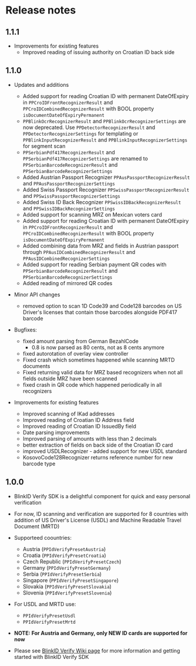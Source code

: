 # Release notes

## 1.1.1

- Improvements for existing features
    - Improved reading of issuing authority on Croatian ID back side

## 1.1.0

- Updates and additions
    - Added support for reading Croatian ID with permanent DateOfExpiry in `PPCroIDFrontRecognizerResult` and `PPCroIDCombinedRecognizerResult` with BOOL property `isDocumentDateOfExpiryPermanent`
    - `PPBlinkOcrRecognizerResult` and `PPBlinkOcrRecognizerSettings` are now deprecated. Use `PPDetectorRecognizerResult` and `PPDetectorRecognizerSettings` for templating or `PPBlinkInputRecognizerResult` and `PPBlinkInputRecognizerSettings` for segment scan
    - `PPSerbianPdf417RecognizerResult` and `PPSerbianPdf417RecognizerSettings` are renamed to `PPSerbianBarcodeRecognizerResult` and `PPSerbianBarcodeRecognizerSettings`
    - Added Austrian Passport Recognizer `PPAusPassportRecognizerResult` and `PPAusPassportRecognizerSettings`
    - Added Swiss Passport Recognizer `PPSwissPassportRecognizerResult` and `PPSwissPassportRecognizerSettings`
    - Added Swiss ID Back Recognizer `PPSwissIDBackRecognizerResult` and `PPSwissIDBackRecognizerSettings`
    - Added support for scanning MRZ on Mexican voters card
    - Added support for reading Croatian ID with permanent DateOfExpiry in `PPCroIDFrontRecognizerResult` and `PPCroIDCombinedRecognizerResult` with BOOL property `isDocumentDateOfExpiryPermanent`
    - Added combining data from MRZ and fields in Austrian passport through `PPAusIDCombinedRecognizerResult` and `PPAusIDCombinedRecognizerSettings`
    - Added support for reading Serbian payment QR codes with `PPSerbianBarcodeRecognizerResult` and `PPSerbianBarcodeRecognizerSettings`
    - Added reading of mirrored QR codes

- Minor API changes
    - removed option to scan 1D Code39 and Code128 barcodes on US Driver's licenses that contain those barcodes alongside PDF417 barcode    

- Bugfixes:
    - fixed amount parsing from German BezahlCode
        - 0.8 is now parsed as 80 cents, not as 8 cents anymore
    - fixed autorotation of overlay view controller  
    - Fixed crash which sometimes happened while scanning MRTD documents
    - Fixed returning valid data for MRZ based recognizers when not all fields outside MRZ have been scanned  
    - fixed crash in QR code which happened periodically in all recognizers  

- Improvements for existing features
    - Improved scanning of IKad addresses
    - Improved reading of Croatian ID Address field
    - Improved reading of Croatian ID IssuedBy field
    - Date parsing improvements
    - Improved parsing of amounts with less than 2 decimals
    - better extraction of fields on back side of the Croatian ID card
    - improved USDLRecognizer - added support for new USDL standard
    - KosovoCode128Recognizer returns reference number for new barcode type

## 1.0.0

- BlinkID Verify SDK is a delightful component for quick and easy personal verification
- For now, ID scanning and verification are supported for 8 countries with addition of US Driver's License (USDL) and Machine Readable Travel Document (MRTD)
- Supporteed coountries:
    - Austria (`PPIdVerifyPresetAustria`)
    - Croatia (`PPIdVerifyPresetCroatia`)
    - Czech Republic (`PPIdVerifyPresetCzech`)
    - Germany (`PPIdVerifyPresetGermany`)
    - Serbia (`PPIdVerifyPresetSerbia`)
    - Singapore (`PPIdVerifyPresetSingapore`)
    - Slovakia (`PPIdVerifyPresetSlovakia`)
    - Slovenia (`PPIdVerifyPresetSlovenia`)
- For USDL and MRTD use: 
    - `PPIdVerifyPresetUsdl`
    - `PPIdVerifyPresetMrtd`

- **NOTE: For Austria and Germany, only NEW ID cards are supported for now**

- Please see [BlinkID Verify Wiki page](https://github.com/BlinkID/id-verify-ios/wiki) for more information and getting started with BlinkID Verify SDK
